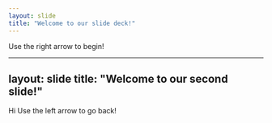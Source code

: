 ```yaml
---
layout: slide
title: "Welcome to our slide deck!"
---
```


Use the right arrow to begin!

---
layout: slide
title: "Welcome to our second slide!"
---
Hi
Use the left arrow to go back!
